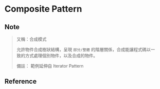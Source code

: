 # Composite Pattern

## Note
>
> 又稱：合成模式
>
> 允許物件合成樹狀結構，呈現 `部分/整體` 的階層關係，合成能讓程式碼以一致的方式處理個別物件，以及合成的物件。   
> 
> 備註： 範例延伸自 Iterator Pattern
>

## Reference
